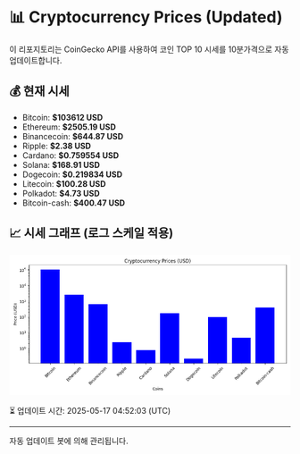 
# 📊 Cryptocurrency Prices (Updated)

이 리포지토리는 CoinGecko API를 사용하여 코인 TOP 10 시세를 10분가격으로 자동 업데이트합니다.

## 💰 현재 시세
- Bitcoin: **$103612 USD**
- Ethereum: **$2505.19 USD**
- Binancecoin: **$644.87 USD**
- Ripple: **$2.38 USD**
- Cardano: **$0.759554 USD**
- Solana: **$168.91 USD**
- Dogecoin: **$0.219834 USD**
- Litecoin: **$100.28 USD**
- Polkadot: **$4.73 USD**
- Bitcoin-cash: **$400.47 USD**

## 📈 시세 그래프 (로그 스케일 적용)
![Crypto Prices](crypto_prices.png)

⏳ 업데이트 시간: 2025-05-17 04:52:03 (UTC)

---
자동 업데이트 봇에 의해 관리됩니다.
